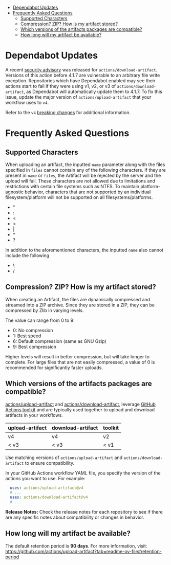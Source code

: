 - [Dependabot Updates](#dependabot-updates)
- [Frequently Asked Questions](#frequently-asked-questions)
  - [Supported Characters](#supported-characters)
  - [Compression? ZIP? How is my artifact stored?](#compression-zip-how-is-my-artifact-stored)
  - [Which versions of the artifacts packages are compatible?](#which-versions-of-the-artifacts-packages-are-compatible)
  - [How long will my artifact be available?](#how-long-will-my-artifact-be-available)

# Dependabot Updates

A recent [security advisory](https://github.com/actions/download-artifact/security/advisories/GHSA-cxww-7g56-2vh6) was released for `actions/download-artifact`. Versions of this action before 4.1.7 are vulnerable to an arbitrary file write exception. Repositories which have Dependabot enabled may see their actions start to fail if they were using v1, v2, or v3 of `actions/download-artifact`, as Dependabot will automatically update them to 4.1.7. To fix this issue, update the major version of `actions/upload-artifact` that your workflow uses to `v4`.

Refer to the `v4` [breaking changes](https://github.com/actions/upload-artifact?tab=readme-ov-file#breaking-changes) for additional information.

# Frequently Asked Questions

## Supported Characters

When uploading an artifact, the inputted `name` parameter along with the files specified in `files` cannot contain any of the following characters. If they are present in `name` or `files`,  the Artifact will be rejected by the server and the upload will fail. These characters are not allowed due to limitations and restrictions with certain file systems such as NTFS. To maintain platform-agnostic behavior, characters that are not supported by an individual filesystem/platform will not be supported on all filesystems/platforms.

- "
- :
- <
- \>
- |
- \*
- ?

In addition to the aforementioned characters, the inputted `name` also cannot include the following
- \
- /

## Compression? ZIP? How is my artifact stored?

When creating an Artifact, the files are dynamically compressed and streamed into a ZIP archive. Since they are stored in a ZIP, they can be compressed by Zlib in varying levels.

The value can range from 0 to 9:

- 0: No compression
- 1: Best speed
- 6: Default compression (same as GNU Gzip)
- 9: Best compression

Higher levels will result in better compression, but will take longer to complete.
For large files that are not easily compressed, a value of 0 is recommended for significantly faster uploads.

## Which versions of the artifacts packages are compatible?
[actions/upload-artifact](https://github.com/actions/upload-artifact) and [actions/download-artifact](https://github.com/actions/download-artifact), leverage [GitHub Actions toolkit](https://github.com/actions/toolkit) and are typically used together to upload and download artifacts in your workflows.

| upload-artifact | download-artifact | toolkit |
|---|---|---|
| v4 | v4 | v2 |
| < v3 | < v3 | < v1 |

Use matching versions of `actions/upload-artifact` and `actions/download-artifact` to ensure compatibility.

In your GitHub Actions workflow YAML file, you specify the version of the actions you want to use. For example:

```yaml
  uses: actions/upload-artifact@v4
  # ...
  uses: actions/download-artifact@v4
  # ...
```

**Release Notes:**
Check the release notes for each repository to see if there are any specific notes about compatibility or changes in behavior.

## How long will my artifact be available?
The default retention period is **90 days**. For more information, visit: https://github.com/actions/upload-artifact?tab=readme-ov-file#retention-period 

